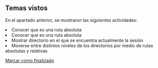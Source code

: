 ## Temas vistos

En el apartado anterior, se mostraron las siguientes actividades:
<li> Conocer que es una ruta absoluta
<li> Conocer que es una ruta absoluta
<li> Mostrar directorio en el que se encuentra actualmente la sesión
<li> Moverse entre distintos niveles de los directorios por medio de rutas absolutas y relativas


<a onclick="test()" href="https://fx-learning.mgait.services/finish/basic-move" target="_parent" class="btn primary-btn">Marcar como finalizado</a>
